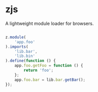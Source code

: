 zjs
===
A lightweight module loader for browsers.

```javascript

z.module(
    'app.foo'
).imports(
    'lib.bar',
    'lib.bin'
).define(function () {
    app.foo.getFoo = function () {
        return 'foo';
    };
    app.foo.bar = lib.bar.getBar();
});

```